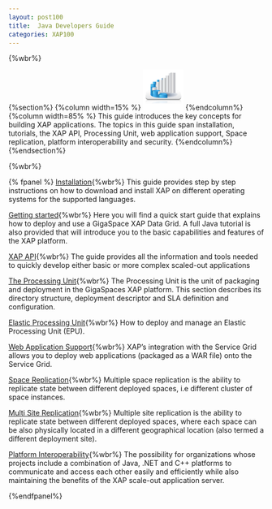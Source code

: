```yaml
---
layout: post100
title:  Java Developers Guide
categories: XAP100
---
```


{%wbr%}

{%section%}
{%column width=15% %}
<img src="/attachment_files/subject/imc.png" width="80" height="80">
{%endcolumn%}
{%column width=85% %}
This guide introduces the key concepts for building XAP applications. The topics in this guide span installation, tutorials, the XAP API, Processing Unit, web application support, Space replication, platform interoperability and security.
{%endcolumn%}
{%endsection%}

{%wbr%}

{% fpanel %}
[Installation](./installation.html){%wbr%}
This guide provides step by step instructions on how to download and install XAP on different operating systems for the supported languages.

[Getting started](./tutorials.html){%wbr%}
Here you will find a quick start guide that explains how to deploy and use a GigaSpace XAP Data Grid. A full Java tutorial is also provided that will introduce you to the basic capabilities and features of the XAP platform.

[XAP API](./programmers-guide.html){%wbr%}
The guide provides all the information and tools needed to quickly develop either basic or more complex scaled-out applications

[The Processing Unit](./the-processing-unit-overview.html){%wbr%}
The Processing Unit is the unit of packaging and deployment in the GigaSpaces XAP platform. This section describes its directory structure, deployment descriptor and SLA definition and configuration.

[Elastic Processing Unit](./elastic-processing-unit-overview.html){%wbr%}
How to deploy and manage an Elastic Processing Unit (EPU).

[Web Application Support](./web-application-overview.html){%wbr%}
XAP’s integration with the Service Grid allows you to deploy web applications (packaged as a WAR file) onto the Service Grid.

[Space Replication](./multi-space-replication-overview.html){%wbr%}
Multiple space replication is the ability to replicate state between different deployed spaces, i.e different cluster of space instances.

[Multi Site Replication](./multi-site-replication-overview.html){%wbr%}
Multiple site replication is the ability to replicate state between different deployed spaces, where each space can be also physically located in a different geographical location (also termed a different deployment site).

[Platform Interoperability](./interoperability-overview.html){%wbr%}
The possibility for organizations whose projects include a combination of Java, .NET and C++ platforms to communicate and access each other easily and efficiently while also maintaining the benefits of the XAP scale-out application server.

{%endfpanel%}

